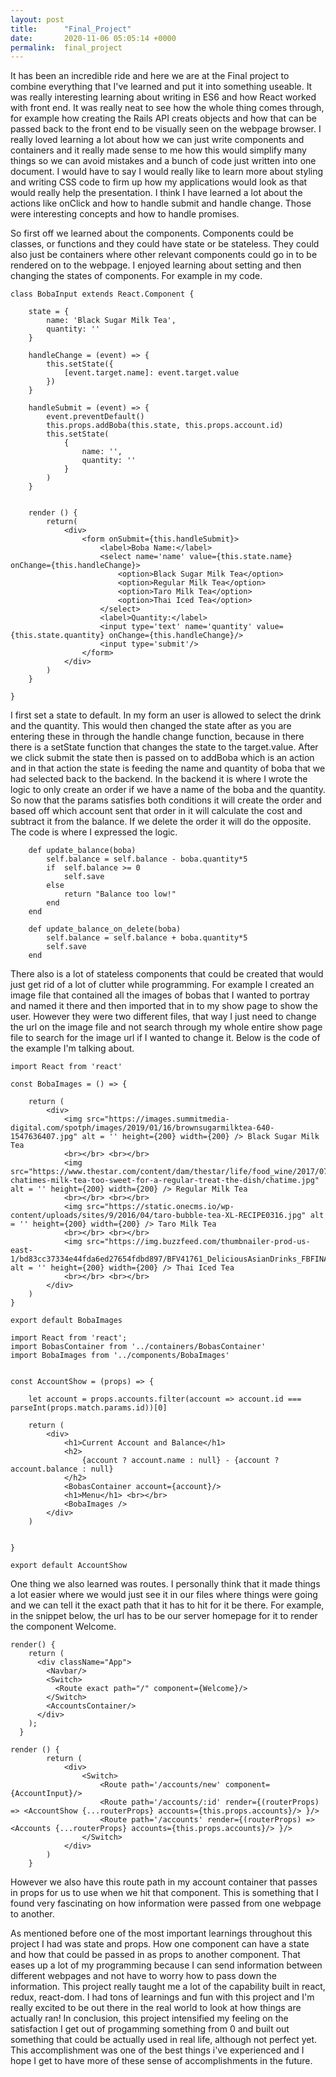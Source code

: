 ```yaml
---
layout: post
title:      "Final_Project"
date:       2020-11-06 05:05:14 +0000
permalink:  final_project
---
```



It has been an incredible ride and here we are at the Final project to combine everything that I've learned and put it into something useable. It was really interesting learning about writing in ES6 and how React worked with front end. It was really neat to see how the whole thing comes through, for example how creating the Rails API creats objects and how that can be passed back to the front end to be visually seen on the webpage browser. I really loved learning a lot about how we can just write components and containers and it really made sense to me how this would simplify many things so we can avoid mistakes and a bunch of code just written into one document. I would have to say I would really like to learn more about styling and writing CSS code to firm up how my applications would look as that would really help the presentation. I think I have learned a lot about the actions like onClick and how to handle submit and handle change. Those were interesting concepts and how to handle promises. 

So first off we learned about the components. Components could be classes, or functions and they could have state or be stateless. They could also just be containers where other relevant components could go in to be rendered on to the webpage. I enjoyed learning about setting and then changing the states of components. For example in my code. 
```
class BobaInput extends React.Component {

    state = {
        name: 'Black Sugar Milk Tea',
        quantity: ''
    }

    handleChange = (event) => {
        this.setState({
            [event.target.name]: event.target.value
        })
    }

    handleSubmit = (event) => {
        event.preventDefault()
        this.props.addBoba(this.state, this.props.account.id)
        this.setState(
            {
                name: '',
                quantity: ''
            }
        )
    }


    render () {
        return(
            <div>
                <form onSubmit={this.handleSubmit}>
                    <label>Boba Name:</label>
                    <select name='name' value={this.state.name} onChange={this.handleChange}> 
                        <option>Black Sugar Milk Tea</option>
                        <option>Regular Milk Tea</option>
                        <option>Taro Milk Tea</option>
                        <option>Thai Iced Tea</option>
                    </select>
                    <label>Quantity:</label>
                    <input type='text' name='quantity' value={this.state.quantity} onChange={this.handleChange}/> 
                    <input type='submit'/>
                </form>
            </div>
        )
    }

}
```
I first set a state to default. In my form an user is allowed to select the drink and the quantity. This would then changed the state after as you are entering these in through the handle change function, because in there there is a setState function that changes the state to the target.value. After we click submit the state then is passed on to addBoba which is an action and in that action the state is feeding the name and quantity of boba that we had selected back to the backend. In the backend it is where I wrote the logic to only create an order if we have a name of the boba and the quantity. So now that the params satisfies both conditions it will create the order and based off which account sent that order in it will calculate the cost and subtract it from the balance. If we delete the order it will do the opposite. The code is where I expressed the logic. 
```
    def update_balance(boba)
        self.balance = self.balance - boba.quantity*5
        if  self.balance >= 0
            self.save
        else 
            return "Balance too low!"
        end 
    end 

    def update_balance_on_delete(boba)
        self.balance = self.balance + boba.quantity*5
        self.save
    end 
```

There also is a lot of stateless components that could be created that would just get rid of a lot of clutter while programming. For example I created an image file that contained all the images of bobas that I wanted to portray and named it there and then imported that in to my show page to show the user. However they were two different files, that way I just need to change the url on the image file and not search through my whole entire show page file to search for the image url if I wanted to change it. Below is the code of the example I'm talking about. 
```
import React from 'react'

const BobaImages = () => {

    return (
        <div>
            <img src="https://images.summitmedia-digital.com/spotph/images/2019/01/16/brownsugarmilktea-640-1547636407.jpg" alt = '' height={200} width={200} /> Black Sugar Milk Tea
            <br></br> <br></br>
            <img src="https://www.thestar.com/content/dam/thestar/life/food_wine/2017/07/26/is-chatimes-milk-tea-too-sweet-for-a-regular-treat-the-dish/chatime.jpg" alt = '' height={200} width={200} /> Regular Milk Tea
            <br></br> <br></br>
            <img src="https://static.onecms.io/wp-content/uploads/sites/9/2016/04/taro-bubble-tea-XL-RECIPE0316.jpg" alt = '' height={200} width={200} /> Taro Milk Tea
            <br></br> <br></br>
            <img src="https://img.buzzfeed.com/thumbnailer-prod-us-east-1/bd83cc37334e44fda6ed27654fdbd897/BFV41761_DeliciousAsianDrinks_FBFINAL_v5.jpg" alt = '' height={200} width={200} /> Thai Iced Tea
            <br></br> <br></br>
        </div>
    )
}

export default BobaImages
```
```
import React from 'react';
import BobasContainer from '../containers/BobasContainer'
import BobaImages from '../components/BobaImages'


const AccountShow = (props) => {

    let account = props.accounts.filter(account => account.id === parseInt(props.match.params.id))[0]

    return (
        <div>
            <h1>Current Account and Balance</h1>
            <h2>
                {account ? account.name : null} - {account ? account.balance : null}
            </h2>
            <BobasContainer account={account}/>
            <h1>Menu</h1> <br></br>
            <BobaImages />
        </div>
    )


}

export default AccountShow
```

One thing we also learned was routes. I personally think that it made things a lot easier where we would just see it in our files where things were going and we can tell it the exact path that it has to hit for it be there. For example, in the snippet below, the url has to be our server homepage for it to render the component Welcome. 
```
render() {
    return (
      <div className="App">
        <Navbar/>
        <Switch>   
          <Route exact path="/" component={Welcome}/>
        </Switch>
        <AccountsContainer/>
      </div>
    );
  }
```
```
render () {
        return (
            <div>
                <Switch>
                    <Route path='/accounts/new' component={AccountInput}/>
                    <Route path='/accounts/:id' render={(routerProps) => <AccountShow {...routerProps} accounts={this.props.accounts}/> }/>
                    <Route path='/accounts' render={(routerProps) => <Accounts {...routerProps} accounts={this.props.accounts}/> }/>
                </Switch>
            </div>
        )
    }
```
However we also have this route path in my account container that passes in props for us to use when we hit that component. This is something that I found very fascinating on how information were passed from one webpage to another. 

As mentioned before one of the most important learnings throughout this project I had was state and props. How one component can have a state and how that could be passed in as props to another component. That eases up a lot of my programming because I can send information between different webpages and not have to worry how to pass down the information. This project really taught me a lot of the capability built in react, redux, react-dom. I had tons of learnings and fun with this project and I'm really excited to be out there in the real world to look at how things are actually ran! In conclusion, this project intensified my feeling on the satisfaction I get out of progamming something from 0 and built out something that could be actually used in real life, although not perfect yet. This accomplishment was one of the best things i've experienced and I hope I get to have more of these sense of accomplishments in the future. 
